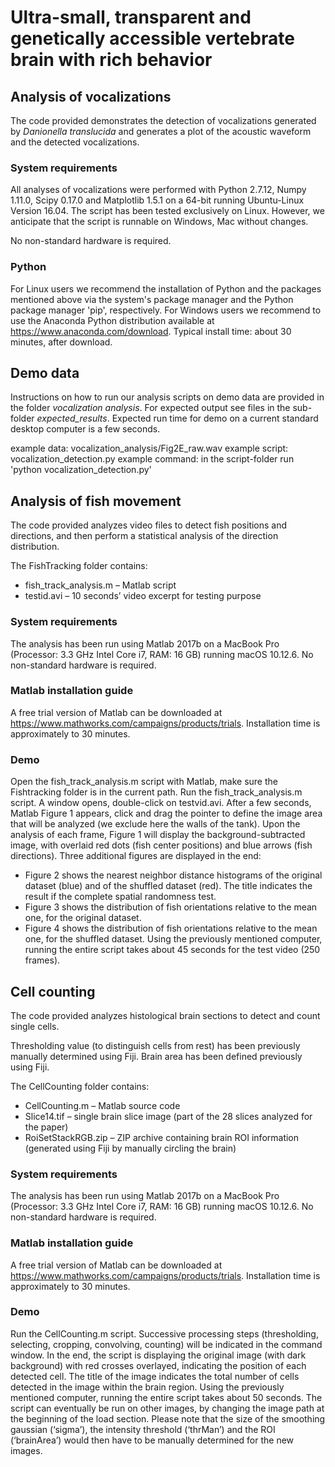 # Ultra-small, transparent and genetically accessible vertebrate brain with rich behavior

## Analysis of vocalizations
The code provided demonstrates the detection of vocalizations generated by *Danionella translucida* and generates a plot of the acoustic waveform and the detected vocalizations.

### System requirements
All analyses of vocalizations were performed with Python 2.7.12, Numpy 1.11.0, Scipy 0.17.0 and Matplotlib 1.5.1 on a 64-bit running Ubuntu-Linux Version 16.04. 
The script has been tested exclusively on Linux. However, we anticipate that the script is runnable on Windows, Mac without changes.

No non-standard hardware is required.

### Python
For Linux users we recommend the installation of Python and the packages mentioned above via the system's package manager and the Python package manager 'pip', respectively. 
For Windows users we recommend to use the Anaconda Python distribution available at https://www.anaconda.com/download.
Typical install time: about 30 minutes, after download. 

## Demo data
Instructions on how to run our analysis scripts on demo data are provided in the folder *vocalization analysis*. For expected output see files in the sub-folder *expected_results*. Expected run time for demo on a current standard desktop computer is a few seconds.

example data: vocalization_analysis/Fig2E_raw.wav
example script: vocalization_detection.py
example command: in the script-folder run 'python vocalization_detection.py' 



## Analysis of fish movement
The code provided analyzes video files to detect fish positions and directions, and then perform a statistical analysis of the direction distribution.

The FishTracking folder contains:
- fish_track_analysis.m – Matlab script
- testid.avi – 10 seconds’ video excerpt for testing purpose

### System requirements
The analysis has been run using Matlab 2017b on a MacBook Pro (Processor: 3.3 GHz Intel Core i7, RAM: 16 GB) running macOS 10.12.6. No non-standard hardware is required.

### Matlab installation guide
A free trial version of Matlab can be downloaded at https://www.mathworks.com/campaigns/products/trials.
Installation time is approximately to 30 minutes. 

### Demo
Open the fish_track_analysis.m script with Matlab, make sure the Fishtracking folder is in the current path.
Run the fish_track_analysis.m script. A window opens, double-click on testvid.avi.
After a few seconds, Matlab Figure 1 appears, click and drag the pointer to define the image area that will be analyzed (we exclude here the walls of the tank).
Upon the analysis of each frame, Figure 1 will display the background-subtracted image, with overlaid red dots (fish center positions) and blue arrows (fish directions).
Three additional figures are displayed in the end: 
-	Figure 2 shows the nearest neighbor distance histograms of the original dataset (blue) and of the shuffled dataset (red). The title indicates the result if the complete spatial randomness test.
-	Figure 3 shows the distribution of fish orientations relative to the mean one, for the original dataset.
-	Figure 4 shows the distribution of fish orientations relative to the mean one, for the shuffled dataset.
Using the previously mentioned computer, running the entire script takes about 45 seconds for the test video (250 frames).



## Cell counting 
The code provided analyzes histological brain sections to detect and count single cells. 

Thresholding value (to distinguish cells from rest) has been previously manually determined using Fiji. Brain area has been defined previously using Fiji.

The CellCounting folder contains:
- CellCounting.m – Matlab source code
- Slice14.tif – single brain slice image (part of the 28 slices analyzed for the paper)
- RoiSetStackRGB.zip – ZIP archive containing brain ROI information (generated using Fiji by manually circling the brain)

### System requirements
The analysis has been run using Matlab 2017b on a MacBook Pro (Processor: 3.3 GHz Intel Core i7, RAM: 16 GB) running macOS 10.12.6. No non-standard hardware is required.

### Matlab installation guide
A free trial version of Matlab can be downloaded at https://www.mathworks.com/campaigns/products/trials.
Installation time is approximately to 30 minutes. 

### Demo
Run the CellCounting.m script. Successive processing steps (thresholding, selecting, cropping, convolving, counting) will be indicated in the command window.
In the end, the script is displaying the original image (with dark background) with red crosses overlayed, indicating the position of each detected cell. The title of the image indicates the total number of cells detected in the image within the brain region. Using the previously mentioned computer, running the entire script takes about 50 seconds.
The script can eventually be run on other images, by changing the image path at the beginning of the load section. Please note that the size of the smoothing gaussian (‘sigma’), the intensity threshold (‘thrMan’) and the ROI (‘brainArea’) would then have to be manually determined for the new images.











